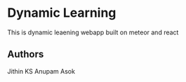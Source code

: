 # Dynamic Learning

This is dynamic leaening webapp built on meteor and react

## Authors

Jithin KS
Anupam Asok